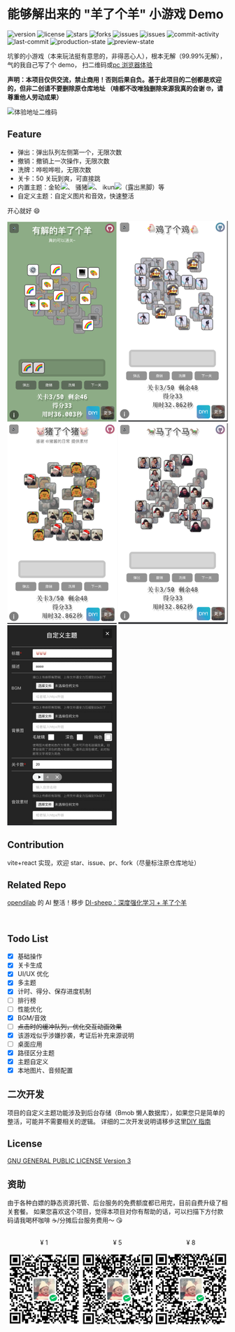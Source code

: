 # 能够解出来的 "羊了个羊" 小游戏 Demo

<p>
    <img src="https://img.shields.io/github/package-json/v/StreakingMan/solvable-sheep-game" alt="version"/>
    <img src="https://img.shields.io/github/license/StreakingMan/solvable-sheep-game" alt="license" />
    <img src="https://img.shields.io/github/stars/StreakingMan/solvable-sheep-game?style=social" alt="stars" />
    <img src="https://img.shields.io/github/forks/StreakingMan/solvable-sheep-game?style=social" alt="forks" />
    <img src="https://img.shields.io/github/issues-raw/StreaKingman/solvable-sheep-game" alt="issues" />
    <img src="https://img.shields.io/github/issues-closed-raw/StreaKingman/solvable-sheep-game" alt="issues" />
    <img src="https://img.shields.io/github/commit-activity/m/StreakingMan/solvable-sheep-game" alt="commit-activity" />
    <img src="https://img.shields.io/github/last-commit/StreakingMan/solvable-sheep-game" alt="last-commit" />
    <img src="https://img.shields.io/github/deployments/StreakingMan/solvable-sheep-game/Production?label=proccution%20state" alt="production-state" />
    <img src="https://img.shields.io/github/deployments/StreakingMan/solvable-sheep-game/Preview?label=preview%20state" alt="preview-state" />
</p>

坑爹的小游戏（本来玩法挺有意思的，非得恶心人），根本无解（99.99%无解），气的我自己写了个 demo，
扫二维码或<a href="https://solvable-sheep-game.streakingman.com/" target="_blank">pc 浏览器体验</a>

**声明：本项目仅供交流，禁止商用！否则后果自负。基于此项目的二创都是欢迎的，但非二创请不要删除原仓库地址
（啥都不改唯独删除来源我真的会谢 🙄️，请尊重他人劳动成果）**

<img src="qrcode.png" style="width: 250px;" alt="体验地址二维码">

## Feature

-   弹出：弹出队列左侧第一个，无限次数
-   撤销：撤销上一次操作，无限次数
-   洗牌：哗啦哗啦，无限次数
-   关卡：50 关玩到爽，可直接跳
-   内置主题：金轮<img style="width:36px" src="src/themes/jinlun/images/肌肉金轮1.png" />、
    骚猪<img style="width:36px" src="src/themes/pdd/images/1.png" />、
    ikun<img style="width:36px" src="src/themes/ikun/images/kun.png" />（露出黑脚）等
-   自定义主题：自定义图片和音效，快速整活

开心就好 😄

<img src="preview1.png" style="width: 250px" alt="预览">
<img src="preview2.png" style="width: 250px" alt="预览">
<img src="preview3.png" style="width: 250px" alt="预览">
<img src="preview4.png" style="width: 250px" alt="预览">
<img src="preview5.png" style="width: 250px" alt="预览">

## Contribution

vite+react 实现，欢迎 star、issue、pr、fork（尽量标注原仓库地址）

## Related Repo

<a href="https://github.com/opendilab" target="_blank">opendilab</a> 的 AI 整活！移步
<a href="https://github.com/opendilab/DI-sheep" target="_blank">DI-sheep：深度强化学习 + 羊了个羊</a>

<img style="width:250px" src="https://github.com/opendilab/DI-sheep/raw/master/ui/public/demo.gif" alt="" />

## Todo List

-   [x] 基础操作
-   [x] 关卡生成
-   [x] UI/UX 优化
-   [x] 多主题
-   [x] 计时、得分、保存进度机制
-   [ ] 排行榜
-   [ ] 性能优化
-   [x] BGM/音效
-   [ ] ~~点击时的缓冲队列，优化交互动画效果~~
-   [x] 该游戏似乎涉嫌抄袭，考证后补充来源说明
-   [ ] 桌面应用
-   [x] 路径区分主题
-   [x] 主题自定义
-   [x] 本地图片、音频配置

## 二次开发

项目的自定义主题功能涉及到后台存储（Bmob 懒人数据库），如果您只是简单的整活，可能并不需要相关的逻辑。
详细的二次开发说明请移步这里[DIY 指南](/diy/README.md)

## License

[GNU GENERAL PUBLIC LICENSE Version 3](LICENSE.md)

## 资助

由于各种白嫖的静态资源托管、后台服务的免费额度都已用完，目前自费升级了相关套餐。
如果您喜欢这个项目，觉得本项目对你有帮助的话，可以扫描下方付款码请我喝杯咖啡 ☕️/分摊后台服务费用～ 😘

<div style="display: flex;justify-content: space-between">
    <div>
        <p style="text-align: center">¥ 1</p>
        <img src="public/wxQrcode1.jpg" style="width: 200px" alt="收款码">
    </div>
    <div>
        <p style="text-align: center">¥ 5</p>
        <img src="public/wxQrcode5.jpg" style="width: 200px" alt="收款码">
    </div>
    <div>
        <p style="text-align: center">¥ 8</p>
        <img src="public/wxQrcode8.jpg" style="width: 200px" alt="收款码">
    </div>
</div>
